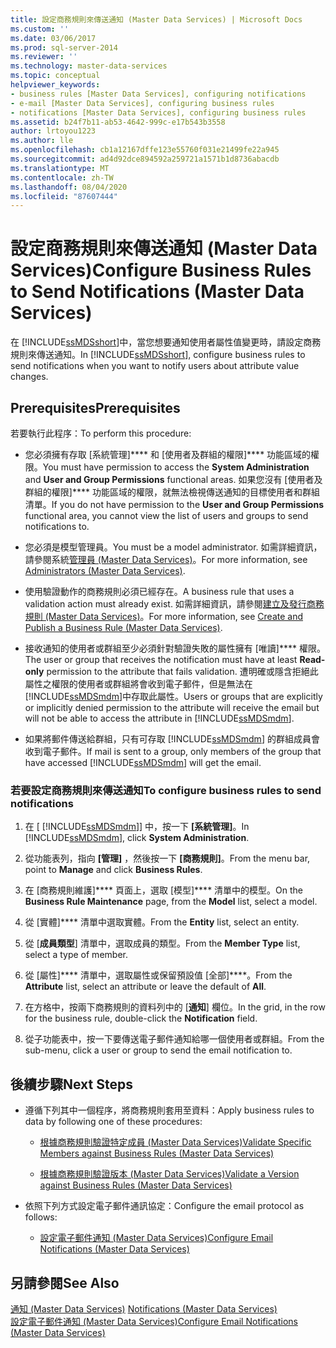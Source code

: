 ```yaml
---
title: 設定商務規則來傳送通知 (Master Data Services) | Microsoft Docs
ms.custom: ''
ms.date: 03/06/2017
ms.prod: sql-server-2014
ms.reviewer: ''
ms.technology: master-data-services
ms.topic: conceptual
helpviewer_keywords:
- business rules [Master Data Services], configuring notifications
- e-mail [Master Data Services], configuring business rules
- notifications [Master Data Services], configuring business rules
ms.assetid: b24f7b11-ab53-4642-999c-e17b543b3558
author: lrtoyou1223
ms.author: lle
ms.openlocfilehash: cb1a12167dffe123e55760f031e21499fe22a945
ms.sourcegitcommit: ad4d92dce894592a259721a1571b1d8736abacdb
ms.translationtype: MT
ms.contentlocale: zh-TW
ms.lasthandoff: 08/04/2020
ms.locfileid: "87607444"
---
```

# <a name="configure-business-rules-to-send-notifications-master-data-services"></a><span data-ttu-id="7dc6d-102">設定商務規則來傳送通知 (Master Data Services)</span><span class="sxs-lookup"><span data-stu-id="7dc6d-102">Configure Business Rules to Send Notifications (Master Data Services)</span></span>
  <span data-ttu-id="7dc6d-103">在 [!INCLUDE[ssMDSshort](../includes/ssmdsshort-md.md)]中，當您想要通知使用者屬性值變更時，請設定商務規則來傳送通知。</span><span class="sxs-lookup"><span data-stu-id="7dc6d-103">In [!INCLUDE[ssMDSshort](../includes/ssmdsshort-md.md)], configure business rules to send notifications when you want to notify users about attribute value changes.</span></span>  
  
## <a name="prerequisites"></a><span data-ttu-id="7dc6d-104">Prerequisites</span><span class="sxs-lookup"><span data-stu-id="7dc6d-104">Prerequisites</span></span>  
 <span data-ttu-id="7dc6d-105">若要執行此程序：</span><span class="sxs-lookup"><span data-stu-id="7dc6d-105">To perform this procedure:</span></span>  
  
-   <span data-ttu-id="7dc6d-106">您必須擁有存取 [系統管理]\*\*\*\* 和 [使用者及群組的權限]\*\*\*\* 功能區域的權限。</span><span class="sxs-lookup"><span data-stu-id="7dc6d-106">You must have permission to access the **System Administration** and **User and Group Permissions** functional areas.</span></span> <span data-ttu-id="7dc6d-107">如果您沒有 [使用者及群組的權限]\*\*\*\* 功能區域的權限，就無法檢視傳送通知的目標使用者和群組清單。</span><span class="sxs-lookup"><span data-stu-id="7dc6d-107">If you do not have permission to the **User and Group Permissions** functional area, you cannot view the list of users and groups to send notifications to.</span></span>  
  
-   <span data-ttu-id="7dc6d-108">您必須是模型管理員。</span><span class="sxs-lookup"><span data-stu-id="7dc6d-108">You must be a model administrator.</span></span> <span data-ttu-id="7dc6d-109">如需詳細資訊，請參閱系統[管理員 &#40;Master Data Services&#41;](administrators-master-data-services.md)。</span><span class="sxs-lookup"><span data-stu-id="7dc6d-109">For more information, see [Administrators &#40;Master Data Services&#41;](administrators-master-data-services.md).</span></span>  
  
-   <span data-ttu-id="7dc6d-110">使用驗證動作的商務規則必須已經存在。</span><span class="sxs-lookup"><span data-stu-id="7dc6d-110">A business rule that uses a validation action must already exist.</span></span> <span data-ttu-id="7dc6d-111">如需詳細資訊，請參閱[建立及發行商務規則 &#40;Master Data Services&#41;](../../2014/master-data-services/create-and-publish-a-business-rule-master-data-services.md)。</span><span class="sxs-lookup"><span data-stu-id="7dc6d-111">For more information, see [Create and Publish a Business Rule &#40;Master Data Services&#41;](../../2014/master-data-services/create-and-publish-a-business-rule-master-data-services.md).</span></span>  
  
-   <span data-ttu-id="7dc6d-112">接收通知的使用者或群組至少必須針對驗證失敗的屬性擁有 [唯讀]\*\*\*\* 權限。</span><span class="sxs-lookup"><span data-stu-id="7dc6d-112">The user or group that receives the notification must have at least **Read-only** permission to the attribute that fails validation.</span></span> <span data-ttu-id="7dc6d-113">遭明確或隱含拒絕此屬性之權限的使用者或群組將會收到電子郵件，但是無法在 [!INCLUDE[ssMDSmdm](../includes/ssmdsmdm-md.md)]中存取此屬性。</span><span class="sxs-lookup"><span data-stu-id="7dc6d-113">Users or groups that are explicitly or implicitly denied permission to the attribute will receive the email but will not be able to access the attribute in [!INCLUDE[ssMDSmdm](../includes/ssmdsmdm-md.md)].</span></span>  
  
-   <span data-ttu-id="7dc6d-114">如果將郵件傳送給群組，只有可存取 [!INCLUDE[ssMDSmdm](../includes/ssmdsmdm-md.md)] 的群組成員會收到電子郵件。</span><span class="sxs-lookup"><span data-stu-id="7dc6d-114">If mail is sent to a group, only members of the group that have accessed [!INCLUDE[ssMDSmdm](../includes/ssmdsmdm-md.md)] will get the email.</span></span>  
  
### <a name="to-configure-business-rules-to-send-notifications"></a><span data-ttu-id="7dc6d-115">若要設定商務規則來傳送通知</span><span class="sxs-lookup"><span data-stu-id="7dc6d-115">To configure business rules to send notifications</span></span>  
  
1.  <span data-ttu-id="7dc6d-116">在 [ [!INCLUDE[ssMDSmdm](../includes/ssmdsmdm-md.md)]] 中，按一下 **[系統管理]**。</span><span class="sxs-lookup"><span data-stu-id="7dc6d-116">In [!INCLUDE[ssMDSmdm](../includes/ssmdsmdm-md.md)], click **System Administration**.</span></span>  
  
2.  <span data-ttu-id="7dc6d-117">從功能表列，指向 **[管理]** ，然後按一下 **[商務規則]**。</span><span class="sxs-lookup"><span data-stu-id="7dc6d-117">From the menu bar, point to **Manage** and click **Business Rules**.</span></span>  
  
3.  <span data-ttu-id="7dc6d-118">在 [商務規則維護]\*\*\*\* 頁面上，選取 [模型]\*\*\*\* 清單中的模型。</span><span class="sxs-lookup"><span data-stu-id="7dc6d-118">On the **Business Rule Maintenance** page, from the **Model** list, select a model.</span></span>  
  
4.  <span data-ttu-id="7dc6d-119">從 [實體]\*\*\*\* 清單中選取實體。</span><span class="sxs-lookup"><span data-stu-id="7dc6d-119">From the **Entity** list, select an entity.</span></span>  
  
5.  <span data-ttu-id="7dc6d-120">從 [**成員類型**] 清單中，選取成員的類型。</span><span class="sxs-lookup"><span data-stu-id="7dc6d-120">From the **Member Type** list, select a type of member.</span></span>  
  
6.  <span data-ttu-id="7dc6d-121">從 [屬性]\*\*\*\* 清單中，選取屬性或保留預設值 [全部]\*\*\*\*。</span><span class="sxs-lookup"><span data-stu-id="7dc6d-121">From the **Attribute** list, select an attribute or leave the default of **All**.</span></span>  
  
7.  <span data-ttu-id="7dc6d-122">在方格中，按兩下商務規則的資料列中的 [**通知**] 欄位。</span><span class="sxs-lookup"><span data-stu-id="7dc6d-122">In the grid, in the row for the business rule, double-click the **Notification** field.</span></span>  
  
8.  <span data-ttu-id="7dc6d-123">從子功能表中，按一下要傳送電子郵件通知給哪一個使用者或群組。</span><span class="sxs-lookup"><span data-stu-id="7dc6d-123">From the sub-menu, click a user or group to send the email notification to.</span></span>  
  
## <a name="next-steps"></a><span data-ttu-id="7dc6d-124">後續步驟</span><span class="sxs-lookup"><span data-stu-id="7dc6d-124">Next Steps</span></span>  
  
-   <span data-ttu-id="7dc6d-125">遵循下列其中一個程序，將商務規則套用至資料：</span><span class="sxs-lookup"><span data-stu-id="7dc6d-125">Apply business rules to data by following one of these procedures:</span></span>  
  
    -   [<span data-ttu-id="7dc6d-126">根據商務規則驗證特定成員 &#40;Master Data Services&#41;</span><span class="sxs-lookup"><span data-stu-id="7dc6d-126">Validate Specific Members against Business Rules &#40;Master Data Services&#41;</span></span>](../../2014/master-data-services/validate-specific-members-against-business-rules-master-data-services.md)  
  
    -   [<span data-ttu-id="7dc6d-127">根據商務規則驗證版本 &#40;Master Data Services&#41;</span><span class="sxs-lookup"><span data-stu-id="7dc6d-127">Validate a Version against Business Rules &#40;Master Data Services&#41;</span></span>](../../2014/master-data-services/validate-a-version-against-business-rules-master-data-services.md)  
  
-   <span data-ttu-id="7dc6d-128">依照下列方式設定電子郵件通訊協定：</span><span class="sxs-lookup"><span data-stu-id="7dc6d-128">Configure the email protocol as follows:</span></span>  
  
    -   [<span data-ttu-id="7dc6d-129">設定電子郵件通知 &#40;Master Data Services&#41;</span><span class="sxs-lookup"><span data-stu-id="7dc6d-129">Configure Email Notifications &#40;Master Data Services&#41;</span></span>](../../2014/master-data-services/configure-email-notifications-master-data-services.md)  
  
## <a name="see-also"></a><span data-ttu-id="7dc6d-130">另請參閱</span><span class="sxs-lookup"><span data-stu-id="7dc6d-130">See Also</span></span>  
 <span data-ttu-id="7dc6d-131">[通知 &#40;Master Data Services&#41;](../../2014/master-data-services/notifications-master-data-services.md) </span><span class="sxs-lookup"><span data-stu-id="7dc6d-131">[Notifications &#40;Master Data Services&#41;](../../2014/master-data-services/notifications-master-data-services.md) </span></span>  
 [<span data-ttu-id="7dc6d-132">設定電子郵件通知 &#40;Master Data Services&#41;</span><span class="sxs-lookup"><span data-stu-id="7dc6d-132">Configure Email Notifications &#40;Master Data Services&#41;</span></span>](../../2014/master-data-services/configure-email-notifications-master-data-services.md)  
  
  
